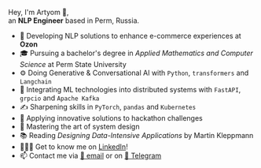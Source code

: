 Hey, I'm Artyom 👋,  
an **NLP Engineer** based in Perm, Russia.
- 💼 Developing NLP solutions to enhance e-commerce experiences at **Ozon**
- 🎓 Pursuing a bachelor's degree in *Applied Mathematics and Computer Science* at Perm State University
- ⚙️ Doing Generative & Conversational AI with `Python`, `transformers` and `Langchain` 
- 👾 Integrating ML technologies into distributed systems with `FastAPI`, `grpcio` and `Apache Kafka`
- ✍️ Sharpening skills in `PyTorch`, `pandas` and `Kubernetes`
- 🚀 Applying innovative solutions to hackathon challenges
- 🌱 Mastering the art of system design
- 📚 Reading *Designing Data-Intensive Applications* by Martin Kleppmann
- 🙍🏼‍♂️ Get to know me on [LinkedIn](https://www.linkedin.com/in/artyom-eryomkin/)!
- 📫 Contact me via [📧 email](mailto:eryomkin.artyom2016@gmail.com) or on [💬 Telegram](https://t.me/a_eryomkin)
